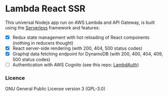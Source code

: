 # Lambda React SSR

This universal Nodejs app run on AWS Lambda and API Gateway, is built using the [Serverless](https://github.com/serverless/serverless) framework and features:

- [x] Redux state management with hot reloading of React components (nothing in reducers thought)
- [x] React server-side rendering (with 200, 404, 500 status codes)
- [x] Graphql data fetching endpoint for DynamoDB (with 200, 400, 404, 409, 500 status codes)
- [ ] Authentication with AWS Cognito (see this repo: [LambdAuth](https://github.com/danilop/LambdAuth))

### Licence

GNU General Public License version 3 (GPL-3.0)
